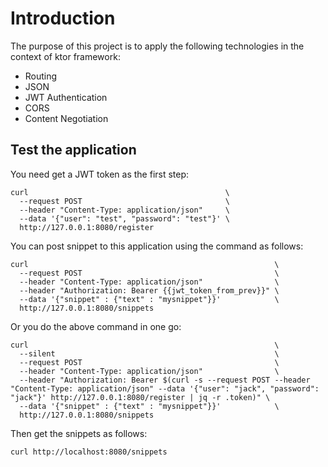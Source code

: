 # Introduction

The purpose of this project is to apply the following technologies in
the context of ktor framework:

- Routing
- JSON
- JWT Authentication
- CORS
- Content Negotiation

## Test the application

You need get a JWT token as the first step:

    curl                                            \
      --request POST                                \
      --header "Content-Type: application/json"     \
      --data '{"user": "test", "password": "test"}' \
      http://127.0.0.1:8080/register

You can post snippet to this application using the command as follows:

    curl                                                       \
      --request POST                                           \
      --header "Content-Type: application/json"                \
      --header "Authorization: Bearer {{jwt_token_from_prev}}" \
      --data '{"snippet" : {"text" : "mysnippet"}}'            \
      http://127.0.0.1:8080/snippets

Or you do the above command in one go:

    curl                                                       \
      --silent                                                 \
      --request POST                                           \
      --header "Content-Type: application/json"                \
      --header "Authorization: Bearer $(curl -s --request POST --header "Content-Type: application/json" --data '{"user": "jack", "password": "jack"}' http://127.0.0.1:8080/register | jq -r .token)" \
      --data '{"snippet" : {"text" : "mysnippet"}}'            \
      http://127.0.0.1:8080/snippets


Then get the snippets as follows:

    curl http://localhost:8080/snippets
